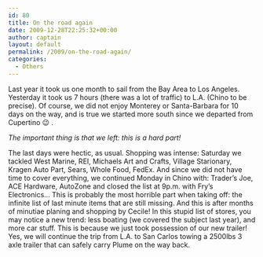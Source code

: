 ```yaml
---
id: 80
title: On the road again
date: 2009-12-28T22:25:32+00:00
author: captain
layout: default
permalink: /2009/on-the-road-again/
categories:
  - Others
---
```

Last year it took us one month to sail from the Bay Area to Los Angeles.
Yesterday it took us 7 hours (there was a lot of traffic) to L.A. (Chino to be
precise). Of course, we did not enjoy Monterey or Santa-Barbara for 10 days on
the way, and is true we started more south since we departed from Cupertino 😉 .

_The important thing is that we left: this is a hard part!_

The last days were hectic, as usual. Shopping was intense: Saturday we tackled
West Marine, REI, Michaels Art and Crafts, Village Starionary, Kragen Auto Part,
Sears, Whole Food, FedEx. And since we did not have time to cover everything, we
continued Monday in Chino with: Trader&#8217;s Joe, ACE Hardware, AutoZone and
closed the list at 9p.m. with Fry&#8217;s Electronics&#8230; This is probably
the most horrible part when taking off: the infinite list of last minute items
that are still missing. And this is after months of minutiae planing and
shopping by Cecile! In this stupid list of stores, you may notice a new trend:
less boating (we covered the subject last year), and more car stuff. This is
because we just took possession of our new trailer! Yes, we will continue the
trip from L.A. to San Carlos towing a 2500lbs 3 axle trailer that can safely
carry Plume on the way back.